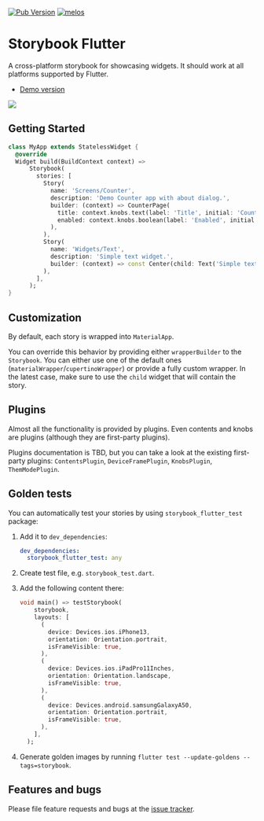 [![Pub Version](https://img.shields.io/pub/v/storybook_flutter)](https://pub.dev/packages/storybook_flutter)
[![melos](https://img.shields.io/badge/maintained%20with-melos-f700ff.svg?style=flat-square)](https://github.com/invertase/melos)

# Storybook Flutter

A cross-platform storybook for showcasing widgets. It should work at all
platforms supported by Flutter.

- [Demo version](https://ookami-kb.github.io/storybook_flutter/)

![](https://github.com/ookami-kb/storybook_flutter/raw/master/meta/preview.png)

## Getting Started

```dart
class MyApp extends StatelessWidget {
  @override
  Widget build(BuildContext context) =>
      Storybook(
        stories: [
          Story(
            name: 'Screens/Counter',
            description: 'Demo Counter app with about dialog.',
            builder: (context) => CounterPage(
              title: context.knobs.text(label: 'Title', initial: 'Counter'),
              enabled: context.knobs.boolean(label: 'Enabled', initial: true),
            ),
          ),
          Story(
            name: 'Widgets/Text',
            description: 'Simple text widget.',
            builder: (context) => const Center(child: Text('Simple text')),
          ),
        ],
      );
}
```

## Customization

By default, each story is wrapped into `MaterialApp`.

You can override this behavior by providing either `wrapperBuilder` to the
`Storybook`. You can either use one of the default ones
(`materialWrapper`/`cupertinoWrapper`) or provide a fully custom wrapper. In the
latest case, make sure to use the `child` widget that will contain the story.

## Plugins

Almost all the functionality is provided by plugins. Even contents and
knobs are plugins (although they are first-party plugins).

Plugins documentation is TBD, but you can take a look at the existing
first-party plugins: `ContentsPlugin`, `DeviceFramePlugin`, `KnobsPlugin`,
`ThemModePlugin`.

## Golden tests

You can automatically test your stories by using `storybook_flutter_test` package:

1. Add it to `dev_dependencies`:

   ```yml
   dev_dependencies:
     storybook_flutter_test: any
   ```

2. Create test file, e.g. `storybook_test.dart`.

3. Add the following content there:

   ```dart
   void main() => testStorybook(
       storybook,
       layouts: [
         (
           device: Devices.ios.iPhone13,
           orientation: Orientation.portrait,
           isFrameVisible: true,
         ),
         (
           device: Devices.ios.iPadPro11Inches,
           orientation: Orientation.landscape,
           isFrameVisible: true,
         ),
         (
           device: Devices.android.samsungGalaxyA50,
           orientation: Orientation.portrait,
           isFrameVisible: true,
         ),
       ],
     );
   ```

4. Generate golden images by running `flutter test --update-goldens --tags=storybook`.

## Features and bugs

Please file feature requests and bugs at the [issue tracker][tracker].

[tracker]: https://github.com/ookami-kb/storybook_flutter/issues
